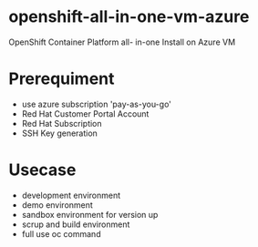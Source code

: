 # openshift-all-in-one-vm-azure
OpenShift Container Platform all- in-one Install on Azure VM

# Prerequiment
- use azure subscription 'pay-as-you-go'
- Red Hat Customer Portal Account
- Red Hat Subscription
- SSH Key generation

# Usecase
- development environment
- demo environment
- sandbox environment for version up 
- scrup and build environment
- full use oc command

